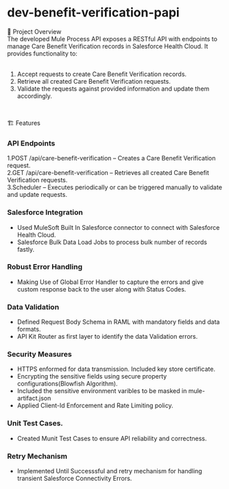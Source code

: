 # dev-benefit-verification-papi


📌 Project Overview <br />
The developed Mule Process API exposes a RESTful API with endpoints to manage Care Benefit Verification records in Salesforce Health Cloud. It provides functionality to:
<br />
<br />
1. Accept requests to create Care Benefit Verification records.<br />
2. Retrieve all created Care Benefit Verification requests.<br />
3. Validate the requests against provided information and update them accordingly.<br />
<br />

🏗 Features
### API Endpoints 
1.POST /api/care-benefit-verification – Creates a Care Benefit Verification request.<br />
2.GET /api/care-benefit-verification – Retrieves all created Care Benefit Verification requests.<br />
3.Scheduler – Executes periodically or can be triggered manually to validate and update requests.<br />

### Salesforce Integration 
- Used MuleSoft Built In Salesforce connector to connect with Salesforce Health Cloud.<br />
- Salesforce Bulk Data Load Jobs to process bulk number of records fastly.<br />
### Robust Error Handling 
- Making Use of Global Error Handler to capture the errors and give custom response back to the user along with Status Codes.<br />
### Data Validation
- Defined Request Body Schema in RAML with mandatory fields and data formats.<br />
- API Kit Router as first layer to identify the data Validation errors.<br />
### Security Measures
- HTTPS enformed for data transmission. Included key store certificate.<br />
- Encrypting the sensitive fields using secure property configurations(Blowfish Algorithm).<br />
- Included the sensitive environment varibles to be masked in mule-artifact.json<br />
- Applied Client-Id Enforcement and Rate Limiting policy.<br />
### Unit Test Cases.
- Created Munit Test Cases to ensure API reliability and correctness.
### Retry Mechanism
- Implemented Until Successsful and retry mechanism for handling transient Salesforce Connectivity Errors.
  
   

  
  
